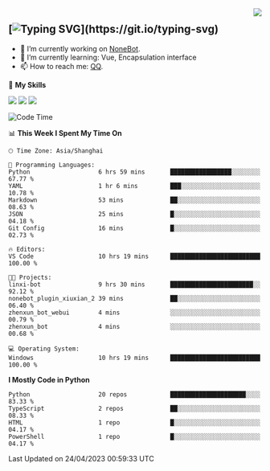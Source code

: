 <a href="#">
  <img align="right" src="https://github-readme-stats.vercel.app/api?username=mute23-code&count_private=true&show_icons=true&bg_color=15,f2f7fd,E0EAFC" />
</a>

[![Typing SVG](https://readme-typing-svg.herokuapp.com?size=25&duration=2500&color=8C43EA&vCenter=true&width=200&height=40&lines=Hi+there+%F0%9F%91%8B%F0%9F%8F%BB;I'm+mute.)](https://git.io/typing-svg)
-----


- 🔭 I’m currently working on [NoneBot](https://github.com/nonebot).
- 🌱 I’m currently learning: Vue, Encapsulation interface
- 📫 How to reach me: [QQ](http://wpa.qq.com/msgrd?v=3&uin=2740324073&site=qq&menu=yes).


🌟 **My Skills** 

![](https://img.shields.io/badge/-Python-3e74a2?style=flat-square&logo=Python&logoColor=fff)
![](https://img.shields.io/badge/-Node.js-339933?style=flat-square&logo=Node.js&logoColor=fff)
![](https://img.shields.io/badge/-Vue-4fc08d?style=flat-square&logo=Vue.js&logoColor=fff)

<!--START_SECTION:waka-->
![Code Time](http://img.shields.io/badge/Code%20Time-116%20hrs%204%20mins-blue)

📊 **This Week I Spent My Time On** 

```text
🕑︎ Time Zone: Asia/Shanghai

💬 Programming Languages: 
Python                   6 hrs 59 mins       █████████████████░░░░░░░░   67.77 % 
YAML                     1 hr 6 mins         ███░░░░░░░░░░░░░░░░░░░░░░   10.78 % 
Markdown                 53 mins             ██░░░░░░░░░░░░░░░░░░░░░░░   08.63 % 
JSON                     25 mins             █░░░░░░░░░░░░░░░░░░░░░░░░   04.18 % 
Git Config               16 mins             █░░░░░░░░░░░░░░░░░░░░░░░░   02.73 % 

🔥 Editors: 
VS Code                  10 hrs 19 mins      █████████████████████████   100.00 % 

🐱‍💻 Projects: 
linxi-bot                9 hrs 30 mins       ███████████████████████░░   92.12 % 
nonebot_plugin_xiuxian_2 39 mins             ██░░░░░░░░░░░░░░░░░░░░░░░   06.40 % 
zhenxun_bot_webui        4 mins              ░░░░░░░░░░░░░░░░░░░░░░░░░   00.79 % 
zhenxun_bot              4 mins              ░░░░░░░░░░░░░░░░░░░░░░░░░   00.68 % 

💻 Operating System: 
Windows                  10 hrs 19 mins      █████████████████████████   100.00 % 
```

**I Mostly Code in Python** 

```text
Python                   20 repos            █████████████████████░░░░   83.33 % 
TypeScript               2 repos             ██░░░░░░░░░░░░░░░░░░░░░░░   08.33 % 
HTML                     1 repo              █░░░░░░░░░░░░░░░░░░░░░░░░   04.17 % 
PowerShell               1 repo              █░░░░░░░░░░░░░░░░░░░░░░░░   04.17 % 
```




 Last Updated on 24/04/2023 00:59:33 UTC
<!--END_SECTION:waka-->
